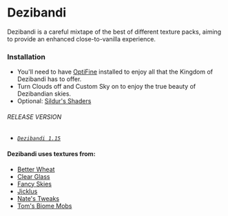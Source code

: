 # Dezibandi
Dezibandi is a careful mixtape of the best of different texture packs, aiming to provide an enhanced close-to-vanilla experience.

### Installation
- You'll need to have [OptiFine](https://optifine.net/) installed to enjoy all that the Kingdom of Dezibandi has to offer.<br>
- Turn Clouds off and Custom Sky on to enjoy the true beauty of Dezibandian skies.
- Optional: [Sildur's Shaders](https://sildurs-shaders.github.io/)

###### RELEASE VERSION
* [*`Dezibandi 1.15`*](https://github.com/nooisy/Dezibandi/raw/master/Archives/Dezibandi%201.15.zip)

#### Dezibandi uses textures from:
- [Better Wheat](https://www.curseforge.com/minecraft/texture-packs/better-wheat)
- [Clear Glass](https://www.curseforge.com/minecraft/texture-packs/clear-glass-pack)
- [Fancy Skies](https://www.curseforge.com/minecraft/texture-packs/fancy-skies-v1-1-for-1-14)
- [Jicklus](https://www.planetminecraft.com/member/jicklus/)
- [Nate's Tweaks](https://www.curseforge.com/minecraft/texture-packs/nates-tweaks)
- [Tom's Biome Mobs](https://www.planetminecraft.com/member/lardtom/)
